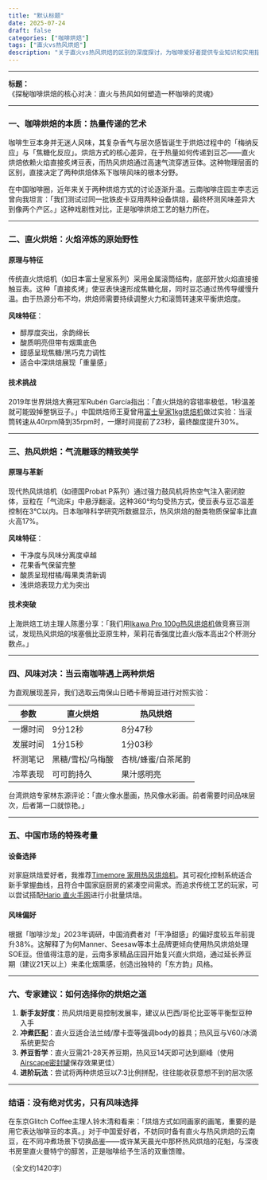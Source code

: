 ```yaml
---
title: "默认标题"
date: 2025-07-24
draft: false
categories: ["咖啡烘焙"]
tags: ["直火vs热风烘焙"]
description: "关于直火vs热风烘焙的区别的深度探讨，为咖啡爱好者提供专业知识和实用指南。"
---
```


---
**标题：**  
《探秘咖啡烘焙的核心对决：直火与热风如何塑造一杯咖啡的灵魂》

---

### 一、咖啡烘焙的本质：热量传递的艺术

咖啡生豆本身并无迷人风味，其复杂香气与层次感皆诞生于烘焙过程中的「梅纳反应」与「焦糖化反应」。烘焙方式的核心差异，在于热量如何传递到豆芯——直火烘焙依赖火焰直接炙烤豆表，而热风烘焙通过高速气流穿透豆体。这种物理层面的区别，直接决定了两种烘焙体系下咖啡风味的根本分野。

在中国咖啡圈，近年来关于两种烘焙方式的讨论逐渐升温。云南咖啡庄园主李志远曾向我坦言：「我们测试过同一批铁皮卡豆用两种设备烘焙，最终杯测风味差异大到像两个产区。」这种戏剧性对比，正是咖啡烘焙工艺的魅力所在。

---

### 二、直火烘焙：火焰淬炼的原始野性

#### 原理与特征
传统直火烘焙机（如日本富士皇家系列）采用金属滚筒结构，底部开放火焰直接接触豆表。这种「直接炙烤」使豆表快速形成焦糖化层，同时豆芯通过热传导缓慢升温。由于热源分布不均，烘焙师需要持续调整火力和滚筒转速来平衡烘焙度。

**风味特征**：  
- 醇厚度突出，余韵绵长  
- 酸质明亮但带有烟熏底色  
- 甜感呈现焦糖/黑巧克力调性  
- 适合中深烘焙展现「重量感」

#### 技术挑战
2019年世界烘焙大赛冠军Rubén García指出：「直火烘焙的容错率极低，1秒温差就可能毁掉整锅豆子。」中国烘焙师王夏曾用[富士皇家1kg烘焙机](https://www.amazon.com/s?k=%E5%AF%8C%E5%A3%AB%E7%9A%87%E5%AE%B61kg%E7%83%98%E7%84%99%E6%9C%BA&tag=coffeeprism-20)做过实验：当滚筒转速从40rpm降到35rpm时，一爆时间提前了23秒，最终酸度提升30%。

---

### 三、热风烘焙：气流雕琢的精致美学

#### 原理与革新
现代热风烘焙机（如德国Probat P系列）通过强力鼓风机将热空气注入密闭腔体，豆粒在「气流床」中悬浮翻滚。这种360°均匀受热方式，使豆表与豆芯温差控制在3℃以内。日本咖啡科学研究所数据显示，热风烘焙的酚类物质保留率比直火高17%。

**风味特征**：  
- 干净度与风味分离度卓越  
- 花果香气保留完整  
- 酸质呈现柑橘/莓果类清新调  
- 浅烘焙表现力尤为突出  

#### 技术突破
上海烘焙工坊主理人陈墨分享：「我们用[Ikawa Pro 100g热风烘焙机](https://www.amazon.com/s?k=Ikawa%20Pro%20100g%E7%83%AD%E9%A3%8E%E7%83%98%E7%84%99%E6%9C%BA&tag=coffeeprism-20)做竞赛豆测试，发现热风烘焙的埃塞俄比亚原生种，茉莉花香强度比直火版本高出2个杯测分数点。」

---

### 四、风味对决：当云南咖啡遇上两种烘焙

为直观展现差异，我们选取云南保山日晒卡蒂姆豆进行对照实验：

| 参数         | 直火烘焙            | 热风烘焙            |
|--------------|---------------------|---------------------|
| 一爆时间     | 9分12秒             | 8分47秒             |
| 发展时间     | 1分15秒             | 1分03秒             |
| 杯测笔记     | 黑糖/雪松/乌梅酸   | 杏桃/蜂蜜/白茶尾韵  |
| 冷萃表现     | 可可韵持久          | 果汁感明亮          |

台湾烘焙专家林东源评论：「直火像水墨画，热风像水彩画。前者需要时间品味层次，后者第一口就惊艳。」

---

### 五、中国市场的特殊考量

#### 设备选择
对家庭烘焙爱好者，我推荐[Timemore 家用热风烘焙机](https://www.amazon.com/s?k=Timemore%20%E5%AE%B6%E7%94%A8%E7%83%AD%E9%A3%8E%E7%83%98%E7%84%99%E6%9C%BA&tag=coffeeprism-20)。其可视化控制系统适合新手掌握曲线，且符合中国家庭厨房的紧凑空间需求。而追求传统工艺的玩家，可以尝试搭配[Hario 直火手网](https://www.amazon.com/s?k=Hario%20%E7%9B%B4%E7%81%AB%E6%89%8B%E7%BD%91&tag=coffeeprism-20)进行小批量烘焙。

#### 风味偏好
根据「咖啡沙龙」2023年调研，中国消费者对「干净甜感」的偏好度较五年前提升38%。这解释了为何Manner、Seesaw等本土品牌更倾向使用热风烘焙处理SOE豆。但值得注意的是，云南多家精品庄园开始复兴直火烘焙，通过延长养豆期（建议21天以上）来柔化烟熏感，创造出独特的「东方韵」风格。

---

### 六、专家建议：如何选择你的烘焙之道

1. **新手友好度**：热风烘焙更易控制发展率，建议从巴西/哥伦比亚等平衡型豆种入手  
2. **冲煮匹配**：直火豆适合法兰绒/摩卡壶等强调body的器具；热风豆与V60/冰滴系统更契合  
3. **养豆哲学**：直火豆需21-28天养豆期，热风豆14天即可达到巅峰（使用[Airscape密封罐](https://www.amazon.com/s?k=Airscape%E5%AF%86%E5%B0%81%E7%BD%90&tag=coffeeprism-20)保存效果更佳）  
4. **进阶玩法**：尝试将两种烘焙豆以7:3比例拼配，往往能收获意想不到的层次感  

---

### 结语：没有绝对优劣，只有风味选择

在东京Glitch Coffee主理人铃木清和看来：「烘焙方式如同画家的画笔，重要的是用它表达咖啡豆的本真。」对于中国爱好者，不妨同时备有直火与热风烘焙的云南豆，在不同冲煮场景下切换品鉴——或许某天晨光中那杯热风烘焙的花魁，与深夜书房里直火曼特宁的醇苦，正是咖啡给予生活的双重馈赠。

（全文约1420字）